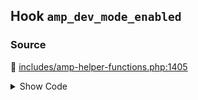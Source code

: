 ## Hook `amp_dev_mode_enabled`

### Source

:link: [includes/amp-helper-functions.php:1405](https://github.com/ampproject/amp-wp/blob/develop/includes/amp-helper-functions.php#L1405-L1415)

<details>
<summary>Show Code</summary>

```php
return apply_filters(
	'amp_dev_mode_enabled',
	(
		// For the few sites that forcibly show the admin bar even when the user is logged out, only enable dev
		// mode if the user is actually logged in. This prevents the dev mode from being served to crawlers
		// when they index the AMP version. The theme support check disables dev mode in Reader mode.
		( is_admin_bar_showing() && is_user_logged_in() )
		||
		is_customize_preview()
	)
);
```

</details>
